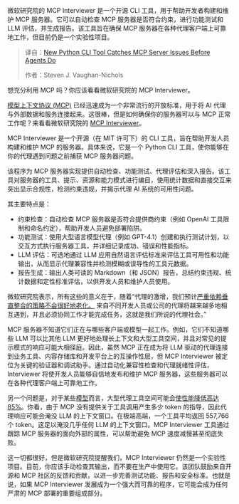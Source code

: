 
<!--
title: 全新Python命令行工具：在Agent之前捕捉MCP服务器问题
cover: https://cdn.thenewstack.io/media/2025/09/ac402d55-planet-volumes-j9_nr93trv4-unsplashb.jpg
summary: 微软研究院的 MCP Interviewer 是一个开源 CLI 工具，用于帮助开发者构建和维护 MCP 服务器。它可以自动检查 MCP 服务器是否符合约束，进行功能测试和 LLM 评估，并生成报告。该工具旨在确保 MCP 服务器在各种代理客户端上可靠地工作，但目前仍是一个实验性项目。
-->

微软研究院的 MCP Interviewer 是一个开源 CLI 工具，用于帮助开发者构建和维护 MCP 服务器。它可以自动检查 MCP 服务器是否符合约束，进行功能测试和 LLM 评估，并生成报告。该工具旨在确保 MCP 服务器在各种代理客户端上可靠地工作，但目前仍是一个实验性项目。

> 译自：[New Python CLI Tool Catches MCP Server Issues Before Agents Do](https://thenewstack.io/new-python-cli-tool-catches-mcp-server-issues-before-agents-do/)
> 
> 作者：Steven J. Vaughan-Nichols

想充分利用 MCP 吗？你应该看看微软研究院的 MCP Interviewer。

[模型上下文协议 (MCP)](https://thenewstack.io/mcp-the-missing-link-between-ai-agents-and-apis/) 已经迅速成为一个非常流行的开放标准，用于将 AI 代理与外部数据和服务连接起来。这很棒，但是如何确保你的服务器可以与 MCP 正常工作呢？来看看微软研究院的 [MCP Interviewer](https://github.com/microsoft/mcp-interviewer)。

MCP Interviewer 是一个开源（在 MIT 许可下）的 CLI 工具，旨在帮助开发人员构建和维护 MCP 的服务器。具体来说，它是一个 Python CLI 工具，使你能够在你的代理遇到问题之前捕获 MCP 服务器问题。

该程序为 MCP 服务器实现提供自动检查、功能测试、代理评估和深入报告。该工具对服务器的工具、提示、资源和能力模式进行编目，使用统计数据和直接交互来突出显示合规性，检测约束违规，并揭示代理 AI 系统的可用性问题。

其主要特点是：

* 约束检查：自动检查 MCP 服务器是否符合提供商约束（例如 OpenAI 工具限制和命名约定），帮助开发人员避免部署陷阱。
* 功能测试：使用大型语言模型代理（例如 GPT-4.1）创建和执行测试计划，以交互方式执行服务器工具，并详细记录成功、错误和性能指标。
* LLM 评估：可选地通过 LLM 应用自然语言评估标准来评估工具可用性和功能输出，从而显示代理兼容性并检测模糊或误导性的工具元数据。
* 报告生成：输出人类可读的 Markdown（和 JSON）报告，总结约束违规、统计数据和定性标准评估，以供开发人员和维护人员使用。

微软研究院表示，所有这些的意义在于，随着“代理的激增，我们预计[严重依赖垂直整合的策略不会很好地老化。](https://www.microsoft.com/en-us/research/blog/tool-space-interference-in-the-mcp-era-designing-for-agent-compatibility-at-scale/) 来自不同开发人员或公司的代理将越来越多地相互遇到，并且必须协同工作才能完成任务，这就是我们所说的代理社会。”

MCP 服务器不知道它们正在与哪些客户端或模型一起工作。例如，它们不知道哪些 LLM 可以比其他 LLM 更好地处理长上下文和大型工具空间，并且对常见的提示模式的响应可能大相径庭。因此，虽然 MCP 正在成为将 LLM 驱动的代理连接到业务工具、内容存储库和开发平台上的互操作性层，但 MCP Interviewer 被定位为关键的验证器和调试助手。通过自动化兼容性检查和代理就绪性评估，Interviewer 将使开发人员能够自信地发布和维护 MCP 服务器，这些服务器可以在各种代理客户端上可靠地工作。

另一个问题是，对于某些[模型](http://models.th)而言，大型代理工具空间可能会[使性能降低高达 85%](https://arxiv.org/abs/2505.10570v1)。你看，由于 MCP 没有提供关于工具调用产生多少 token 的指导，因此代理响应可能会淹没 LLM 的上下文窗口。在极端高端，一个工具平均返回 557,766 个 token。这足以淹没几乎任何 LLM 的上下文窗口。MCP Interviewer 工具通过跟踪 MCP 服务器的面向外部的属性，可以帮助避免 MCP 速度减慢甚至彻底失败。

这一切都很好，但是微软研究院提醒我们，MCP Interviewer 仍然是一个实验性项目。目前，你应该手动检查其输出，而不要在生产中使用它。该团队鼓励来自开源和 MCP 社区的反馈和贡献，以进一步完善测试功能、报告和安全标准。也就是说，如果 MCP Interviewer 发展成为一个强大而可靠的程序，它可能会成为任何严肃的 MCP 部署的重要组成部分。